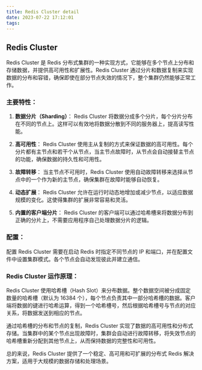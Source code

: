 ```yaml
---
title: Redis Cluster detail
date: 2023-07-22 17:12:01
tags:
---
```

## Redis Cluster

Redis Cluster 是 Redis 分布式集群的一种实现方式，它能够在多个节点上分布和存储数据，并提供高可用性和扩展性。Redis Cluster 通过分片和数据复制来实现数据的分布和容错，确保即使在部分节点失效的情况下，整个集群仍然能够正常工作。

### 主要特性：

1. **数据分片（Sharding）**：
   Redis Cluster 将数据分成多个分片，每个分片分布在不同的节点上。这样可以有效地将数据分散到不同的服务器上，提高读写性能。

2. **高可用性**：
   Redis Cluster 使用主从复制的方式来保证数据的高可用性。每个分片都有主节点和若干个从节点，当主节点故障时，从节点会自动接替主节点的功能，确保数据的持久性和可用性。

3. **故障转移**：
   当主节点不可用时，Redis Cluster 使用自动故障转移来选择从节点中的一个作为新的主节点，确保集群在故障时能够自动恢复。

4. **动态扩展**：
   Redis Cluster 允许在运行时动态地增加或减少节点，以适应数据规模的变化。这使得集群的扩展非常容易和灵活。

5. **内置的客户端分片**：
   Redis Cluster 的客户端可以通过哈希槽来将数据分布到正确的分片上，不需要应用程序自己处理数据分片的逻辑。

### 配置：

配置 Redis Cluster 需要在启动 Redis 时指定不同节点的 IP 和端口，并在配置文件中设置集群模式。各个节点会自动发现彼此并建立通信。

### Redis Cluster 运作原理：

Redis Cluster 使用哈希槽（Hash Slot）来分布数据。整个数据空间被分成固定数量的哈希槽（默认为 16384 个），每个节点负责其中一部分哈希槽的数据。客户端将数据的键进行哈希运算，得到一个哈希槽号，然后根据哈希槽号与节点的对应关系，将数据发送到相应的节点。

通过哈希槽的分布和节点的复制，Redis Cluster 实现了数据的高可用性和分布式存储。当集群中的某个节点出现故障时，集群会自动进行故障转移，将失效节点的哈希槽重新分配到其他节点上，从而保持数据的完整性和可用性。

总的来说，Redis Cluster 提供了一个稳定、高可用和可扩展的分布式 Redis 解决方案，适用于大规模的数据存储和处理场景。